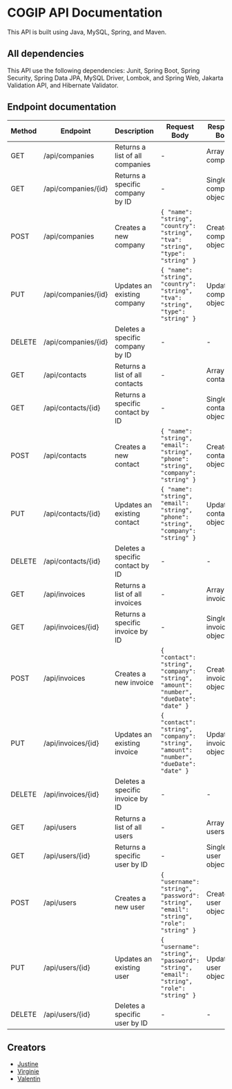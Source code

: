 # COGIP API Documentation

This API is built using Java, MySQL, Spring, and Maven.

## All dependencies

This API use the following dependencies: Junit, Spring Boot, Spring Security, Spring Data JPA, MySQL Driver, Lombok, and Spring Web, Jakarta Validation API, and Hibernate Validator.

## Endpoint documentation

| Method | Endpoint | Description | Request Body | Response Body |
| --- | --- | --- | --- | --- |
| GET | /api/companies | Returns a list of all companies | - | Array of companies |
| GET | /api/companies/{id} | Returns a specific company by ID | - | Single company object |
| POST | /api/companies | Creates a new company | `{ "name": "string", "country": "string", "tva": "string", "type": "string" }` | Created company object |
| PUT | /api/companies/{id} | Updates an existing company | `{ "name": "string", "country": "string", "tva": "string", "type": "string" }` | Updated company object |
| DELETE | /api/companies/{id} | Deletes a specific company by ID | - | - |
| GET | /api/contacts | Returns a list of all contacts | - | Array of contacts |
| GET | /api/contacts/{id} | Returns a specific contact by ID | - | Single contact object |
| POST | /api/contacts | Creates a new contact | `{ "name": "string", "email": "string", "phone": "string", "company": "string" }` | Created contact object |
| PUT | /api/contacts/{id} | Updates an existing contact | `{ "name": "string", "email": "string", "phone": "string", "company": "string" }` | Updated contact object |
| DELETE | /api/contacts/{id} | Deletes a specific contact by ID | - | - |
| GET | /api/invoices | Returns a list of all invoices | - | Array of invoices |
| GET | /api/invoices/{id} | Returns a specific invoice by ID | - | Single invoice object |
| POST | /api/invoices | Creates a new invoice | `{ "contact": "string", "company": "string", "amount": "number", "dueDate": "date" }` | Created invoice object |
| PUT | /api/invoices/{id} | Updates an existing invoice | `{ "contact": "string", "company": "string", "amount": "number", "dueDate": "date" }` | Updated invoice object |
| DELETE | /api/invoices/{id} | Deletes a specific invoice by ID | - | - |
| GET | /api/users | Returns a list of all users | - | Array of users |
| GET | /api/users/{id} | Returns a specific user by ID | - | Single user object |
| POST | /api/users | Creates a new user | `{ "username": "string", "password": "string", "email": "string", "role": "string" }` | Created user object |
| PUT | /api/users/{id} | Updates an existing user | `{ "username": "string", "password": "string", "email": "string", "role": "string" }` | Updated user object |
| DELETE | /api/users/{id} | Deletes a specific user by ID | - | - |
## Creators
- [Justine](https://github.com/JustineLeleu/)
- [Virginie](https://github.com/vdourson2/)
- [Valentin](https://github.com/Valentin-Lefort)